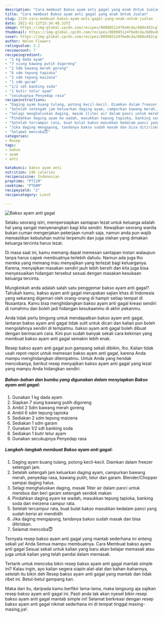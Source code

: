 ```yaml
---
description: "Cara membuat Bakso ayam anti gagal yang enak Untuk Jualan"
title: "Cara membuat Bakso ayam anti gagal yang enak Untuk Jualan"
slug: 1135-cara-membuat-bakso-ayam-anti-gagal-yang-enak-untuk-jualan
date: 2021-01-12T15:34:48.337Z
image: https://img-global.cpcdn.com/recipes/089985124f6e0cda/680x482cq70/bakso-ayam-anti-gagal-foto-resep-utama.jpg
thumbnail: https://img-global.cpcdn.com/recipes/089985124f6e0cda/680x482cq70/bakso-ayam-anti-gagal-foto-resep-utama.jpg
cover: https://img-global.cpcdn.com/recipes/089985124f6e0cda/680x482cq70/bakso-ayam-anti-gagal-foto-resep-utama.jpg
author: Helen Flowers
ratingvalue: 3.2
reviewcount: 7
recipeingredient:
- "1 kg dada ayam"
- "7 siung bawang putih digoreng"
- "2 Sdm bawang merah goreng"
- "6 sdm tepung tapioka"
- "2 sdm tepung maizena"
- "1 sdm garam"
- "1/2 sdt banking soda"
- "1 butir telur ayam"
- "secukupnya Penyedap rasa"
recipeinstructions:
- "Daging ayam buang tulang, potong kecil-kecil. Diamkan dalam freezer setengah jam."
- "Setelah setengah jam keluarkan daging ayam, campurkan bawang merah, penyedap rasa, bawang putih, telur dan garam. Blender/Chopper sampai daging halus."
- "Selagi menghaluskan daging, masak 1liter air dalam panci untuk merebus dan beri garam setengah sendok makan"
- "Pindahkan daging ayam ke wadah, masukkan tepung tapioka, banking soda dan meizena campur rata."
- "Setelah tercampur rata, buat bulat bakso masukkan kedalam panci yang sudah berisi air mendidih"
- "Jika daging mengapung, tandanya bakso sudah masak dan bisa ditiriskan."
- "Selamat mencoba😇"
categories:
- Resep
tags:
- bakso
- ayam
- anti

katakunci: bakso ayam anti 
nutrition: 246 calories
recipecuisine: Indonesian
preptime: "PT11M"
cooktime: "PT60M"
recipeyield: "2"
recipecategory: Lunch

---
```



![Bakso ayam anti gagal](https://img-global.cpcdn.com/recipes/089985124f6e0cda/680x482cq70/bakso-ayam-anti-gagal-foto-resep-utama.jpg)

Selaku seorang istri, mempersiapkan santapan lezat untuk keluarga adalah hal yang sangat menyenangkan bagi kita sendiri. Kewajiban seorang  wanita bukan cuman mengerjakan pekerjaan rumah saja, namun anda pun wajib memastikan kebutuhan nutrisi terpenuhi dan juga olahan yang dimakan keluarga tercinta harus lezat.

Di masa  saat ini, kamu memang dapat memesan santapan instan walaupun tanpa harus capek membuatnya terlebih dahulu. Namun ada juga lho mereka yang memang mau menyajikan yang terlezat bagi keluarganya. Karena, menyajikan masakan sendiri jauh lebih bersih dan kita juga bisa menyesuaikan hidangan tersebut sesuai dengan masakan kesukaan keluarga tercinta. 



Mungkinkah anda adalah salah satu penggemar bakso ayam anti gagal?. Tahukah kamu, bakso ayam anti gagal merupakan sajian khas di Indonesia yang sekarang digemari oleh orang-orang di hampir setiap tempat di Nusantara. Kamu bisa menghidangkan bakso ayam anti gagal kreasi sendiri di rumahmu dan boleh jadi hidangan kesukaanmu di akhir pekanmu.

Anda tidak perlu bingung untuk mendapatkan bakso ayam anti gagal, lantaran bakso ayam anti gagal tidak sulit untuk dicari dan kalian pun boleh mengolahnya sendiri di tempatmu. bakso ayam anti gagal boleh dibuat dengan bermacam cara. Kini pun sudah banyak sekali cara kekinian yang membuat bakso ayam anti gagal semakin lebih enak.

Resep bakso ayam anti gagal pun gampang sekali dibikin, lho. Kalian tidak usah repot-repot untuk memesan bakso ayam anti gagal, karena Anda mampu menghidangkan ditempatmu. Untuk Anda yang hendak mencobanya, berikut resep menyajikan bakso ayam anti gagal yang lezat yang mampu Anda hidangkan sendiri.

<!--inarticleads1-->

##### Bahan-bahan dan bumbu yang digunakan dalam menyiapkan Bakso ayam anti gagal:

1. Gunakan 1 kg dada ayam
1. Siapkan 7 siung bawang putih digoreng
1. Ambil 2 Sdm bawang merah goreng
1. Ambil 6 sdm tepung tapioka
1. Sediakan 2 sdm tepung maizena
1. Sediakan 1 sdm garam
1. Gunakan 1/2 sdt banking soda
1. Sediakan 1 butir telur ayam
1. Gunakan secukupnya Penyedap rasa




<!--inarticleads2-->

##### Langkah-langkah membuat Bakso ayam anti gagal:

1. Daging ayam buang tulang, potong kecil-kecil. Diamkan dalam freezer setengah jam.
1. Setelah setengah jam keluarkan daging ayam, campurkan bawang merah, penyedap rasa, bawang putih, telur dan garam. Blender/Chopper sampai daging halus.
1. Selagi menghaluskan daging, masak 1liter air dalam panci untuk merebus dan beri garam setengah sendok makan
1. Pindahkan daging ayam ke wadah, masukkan tepung tapioka, banking soda dan meizena campur rata.
1. Setelah tercampur rata, buat bulat bakso masukkan kedalam panci yang sudah berisi air mendidih
1. Jika daging mengapung, tandanya bakso sudah masak dan bisa ditiriskan.
1. Selamat mencoba😇




Ternyata resep bakso ayam anti gagal yang mantab sederhana ini enteng sekali ya! Anda Semua mampu membuatnya. Cara Membuat bakso ayam anti gagal Sesuai sekali untuk kalian yang baru akan belajar memasak atau juga untuk kalian yang telah pandai dalam memasak.

Tertarik untuk mencoba bikin resep bakso ayam anti gagal mantab simple ini? Kalau ingin, ayo kalian segera siapin alat-alat dan bahan-bahannya, setelah itu bikin deh Resep bakso ayam anti gagal yang mantab dan tidak ribet ini. Betul-betul gampang kan. 

Maka dari itu, daripada kamu berfikir lama-lama, maka langsung aja sajikan resep bakso ayam anti gagal ini. Pasti anda tak akan nyesel bikin resep bakso ayam anti gagal mantab simple ini! Selamat berkreasi dengan resep bakso ayam anti gagal nikmat sederhana ini di tempat tinggal masing-masing,ya!.

